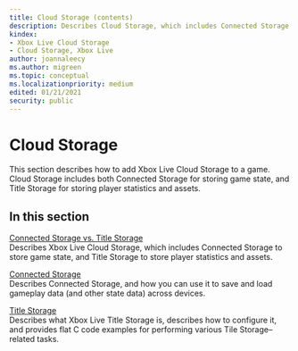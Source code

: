 ```yaml
---
title: Cloud Storage (contents)
description: Describes Cloud Storage, which includes Connected Storage and Title Storage.
kindex:
- Xbox Live Cloud Storage
- Cloud Storage, Xbox Live
author: joannaleecy
ms.author: migreen
ms.topic: conceptual
ms.localizationpriority: medium
edited: 01/21/2021
security: public
---
```


# Cloud Storage

This section describes how to add Xbox Live Cloud Storage to a game. Cloud Storage includes both Connected Storage for storing game state, and Title Storage for storing player statistics and assets.

## In this section  
  
[Connected Storage vs. Title Storage](live-connected-storage-vs-title-storage.md)  
Describes Xbox Live Cloud Storage, which includes Connected Storage to store game state, and Title Storage to store player statistics and assets.  
  
[Connected Storage](connected-storage/live-connected-storage-nav.md)  
Describes Connected Storage, and how you can use it to save and load gameplay data (and other state data) across devices.  
  
[Title Storage](title-storage/live-title-storage-nav.md)  
Describes what Xbox Live Title Storage is, describes how to configure it, and provides flat C code examples for performing various Tile Storage–related tasks.  
  
